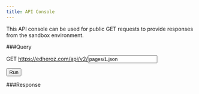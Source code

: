 ```yaml
---
title: API Console
---
```


This API console can be used for public GET requests to provide responses from the sandbox environment.

###Query

GET https://edheroz.com/api/v2/<input type='text' id='path' value='pages/1.json' />

<input type='submit' value='Run' id='run' />

###Response
<pre class='highlight'>
  <code class="javascript" id='console'>
  </code>
</pre>